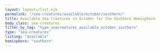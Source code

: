```yaml
---
layout: layouts/list.njk
permalink: "/sea-creatures/available/october/southern/"
title: Available Sea Creatures in October for the Southern Hemisphere
body_class: sea-creatures
filter_by_tag: "type_seacreatures_available_october_southern"
type: "sea-creatures"
listing: "available"
hemisphere: "southern"
---
```

